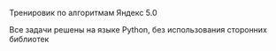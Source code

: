 Тренировик по алгоритмам Яндекс 5.0

Все задачи решены на языке Python, без использования сторонних библиотек